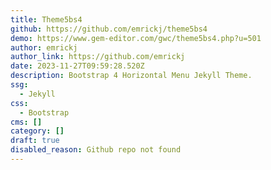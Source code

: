 ```yaml
---
title: Theme5bs4
github: https://github.com/emrickj/theme5bs4
demo: https://www.gem-editor.com/gwc/theme5bs4.php?u=501
author: emrickj
author_link: https://github.com/emrickj
date: 2023-11-27T09:59:28.520Z
description: Bootstrap 4 Horizontal Menu Jekyll Theme.
ssg:
  - Jekyll
css:
  - Bootstrap
cms: []
category: []
draft: true
disabled_reason: Github repo not found
---
```

